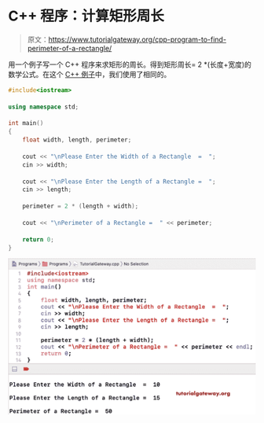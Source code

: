 # C++ 程序：计算矩形周长

> 原文：<https://www.tutorialgateway.org/cpp-program-to-find-perimeter-of-a-rectangle/>

用一个例子写一个 C++ 程序来求矩形的周长。得到矩形周长= 2 *(长度+宽度)的数学公式。在这个 [C++ 例子](https://www.tutorialgateway.org/cpp-programs/)中，我们使用了相同的。

```cpp
#include<iostream>

using namespace std;

int main()
{
	float width, length, perimeter;

	cout << "\nPlease Enter the Width of a Rectangle  =  ";
	cin >> width;

	cout << "\nPlease Enter the Length of a Rectangle =  ";
	cin >> length;

	perimeter = 2 * (length + width);

	cout << "\nPerimeter of a Rectangle =  " << perimeter;

 	return 0;
}
```

![C++ Program to Find Perimeter of a Rectangle 1](img/4c79fca07026c92bbedf459b489c760f.png)